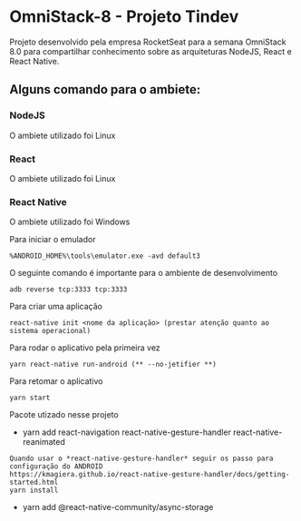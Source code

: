 # OmniStack-8 - Projeto Tindev

Projeto desenvolvido pela empresa RocketSeat para a semana OmniStack 8.0 para compartilhar conhecimento sobre as arquiteturas NodeJS, React e React Native.

## Alguns comando para o ambiete:

### NodeJS
O ambiete utilizado foi Linux

### React
O ambiete utilizado foi Linux
### React Native
O ambiete utilizado foi Windows

Para iniciar o emulador 
```
%ANDROID_HOME%\tools\emulator.exe -avd default3
```

O seguinte comando é importante para o ambiente de desenvolvimento
```
adb reverse tcp:3333 tcp:3333
```

Para criar uma aplicação
```
react-native init <nome da aplicação> (prestar atenção quanto ao sistema operacional)
```

Para rodar o aplicativo pela primeira vez
```
yarn react-native run-android (** --no-jetifier **)
```

Para retomar o aplicativo
```
yarn start
```

Pacote utizado nesse projeto
* yarn add react-navigation react-native-gesture-handler react-native-reanimated
```
Quando usar o *react-native-gesture-handler* seguir os passo para configuração do ANDROID
https://kmagiera.github.io/react-native-gesture-handler/docs/getting-started.html
yarn install
```
* yarn add @react-native-community/async-storage


